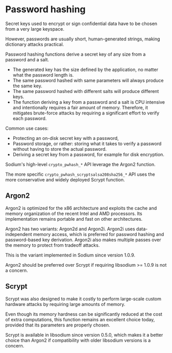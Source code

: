 # Password hashing

Secret keys used to encrypt or sign confidential data have to be chosen from a very large keyspace.

However, passwords are usually short, human-generated strings, making dictionary attacks practical.

Password hashing functions derive a secret key of any size from a password and a salt.

- The generated key has the size defined by the application, no matter what the password length is.
- The same password hashed with same parameters will always produce the same key.
- The same password hashed with different salts will produce different keys.
- The function deriving a key from a password and a salt is CPU intensive and intentionally requires a fair amount of memory. Therefore, it mitigates brute-force attacks by requiring a significant effort to verify each password.

Common use cases:
- Protecting an on-disk secret key with a password,
- Password storage, or rather: storing what it takes to verify a password without having to store the actual password.
- Deriving a secret key from a password, for example for disk encryption.

Sodium's high-level `crypto_pwhash_*` API leverage the Argon2 function.

The more specific `crypto_pwhash_scryptsalsa208sha256_*` API uses the more conservative and widely deployed Scrypt function.

## Argon2

Argon2 is optimized for the x86 architecture and exploits the cache and memory organization of the recent Intel and AMD processors. Its implementation remains portable and fast on other architectures.

Argon2 has two variants: Argon2d and Argon2i. Argon2i uses data-independent memory access, which is preferred for password hashing and password-based key derivation. Argon2i also makes multiple passes over the memory to protect from tradeoff attacks.

This is the variant implemented in Sodium since version 1.0.9.

Argon2 should be preferred over Scrypt if requiring libsodium >= 1.0.9 is not a concern.

## Scrypt

Scrypt was also designed to make it costly to perform large-scale custom hardware attacks by requiring large amounts of memory.

Even though its memory hardness can be significantly reduced at the cost of extra computations, this function remains an excellent choice today, provided that its parameters are properly chosen.

Scrypt is available in libsodium since version 0.5.0, which makes it a better choice than Argon2 if compatibility with older libsodium versions is a concern.

